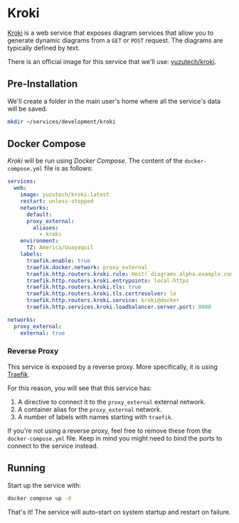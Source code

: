 # Kroki

[Kroki](https://kroki.io/) is a web service that exposes diagram services that allow you to generate dynamic diagrams from a `GET` or `POST` request. The diagrams are typically defined by text.

There is an official image for this service that we'll use: [yuzutech/kroki](https://hub.docker.com/r/yuzutech/kroki).

## Pre-Installation

We'll create a folder in the main user's home where all the service's data will be saved.

```bash
mkdir ~/services/development/kroki
```

## Docker Compose

*Kroki* will be run using *Docker Compose*. The content of the `docker-compose.yml` file is as follows:

```yaml
services:
  web:
    image: yuzutech/kroki:latest
    restart: unless-stopped
    networks:
      default:
      proxy_external:
        aliases:
          - kroki
    environment:
      TZ: America/Guayaquil
    labels:
      traefik.enable: true
      traefik.docker.network: proxy_external
      traefik.http.routers.kroki.rule: Host(`diagrams.alpha.example.com`) || Host(`diagrams.alpha.home.example.com`)
      traefik.http.routers.kroki.entrypoints: local-https
      traefik.http.routers.kroki.tls: true
      traefik.http.routers.kroki.tls.certresolver: le
      traefik.http.routers.kroki.service: kroki@docker
      traefik.http.services.kroki.loadbalancer.server.port: 8000

networks:
  proxy_external:
    external: true
```

### Reverse Proxy

This service is exposed by a reverse proxy. More specifically, it is using [Traefik](../networking/traefik.md).

For this reason, you will see that this service has:

1. A directive to connect it to the `proxy_external` external network.
2. A container alias for the `proxy_external` network.
3. A number of labels with names starting with `traefik`.

If you're not using a reverse proxy, feel free to remove these from the `docker-compose.yml` file.
Keep in mind you might need to bind the ports to connect to the service instead.

## Running

Start up the service with:

```bash
docker compose up -d
```

That's it! The service will auto-start on system startup and restart on failure.
